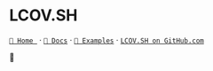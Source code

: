 # LCOV.SH

[`🔮 Home `](https://lcov.sh) · 
[`📖 Docs`](https://lcov.sh/docs) ·
[`🍕 Examples`](https://lcov.sh/examples/) ·
[`LCOV.SH on GitHub.com`](https://github.com/javanile/lcov.sh)

🔮 

